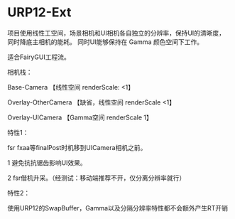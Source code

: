 # URP12-Ext 

项目使用线性工空间，场景相机和UI相机各自独立的分辨率，保持UI的清晰度，同时降底主相机的能耗。
同时UI能够保持在 Gamma 颜色空间下工作。

适合FairyGUI工程流。

相机栈：

Base-Camera 【线性空间 renderScale: <1】

Overlay-OtherCamera 【缺省，线性空间 renderScale <1】

Overlay-UICamera 【Gamma空间 renderScale 1】

特性1：

fsr fxaa等finalPost时机移到UICamera相机之前。

1 避免抗抗锯齿影响UI效果。

2 fsr借机升采。（经测试：移动端推荐不开，仅分离分辨率就行）

特性2：

使用URP12的SwapBuffer，Gamma以及分隔分辨率特性都不会额外产生RT开销
